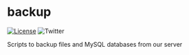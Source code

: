# backup

[![License](https://img.shields.io/badge/license-Beerware-blue.svg)](https://bitbucket.org/spamty/backup/src/master/LICENSE.md)
![Twitter](https://img.shields.io/twitter/follow/Spamty.svg?style=social&label=Follow&maxAge=2592000)

Scripts to backup files and MySQL databases from our server
